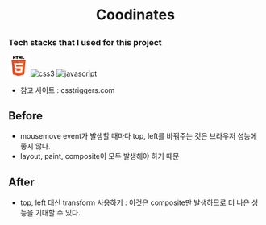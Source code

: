<h1><p align="center">Coodinates</p>

### Tech stacks that I used for this project

<p align="left"> 
<a href="https://www.w3.org/html/" target="_blank"> <img src="https://raw.githubusercontent.com/devicons/devicon/master/icons/html5/html5-original-wordmark.svg" alt="html5" width="40" height="40"/> </a>
<a href="https://www.w3schools.com/css/" target="_blank"> <img src="https://icongr.am/devicon/css3-original-wordmark.svg?size=128&color=currentColor" alt="css3" width="40" height="40"/> </a>
<a href="https://developer.mozilla.org/en-US/docs/Web/JavaScript" target="_blank"> <img src="https://icongr.am/devicon/javascript-original.svg?size=128&color=currentColor" alt="javascript" width="40" height="40"/> </a>
</p>

- 참고 사이트 : csstriggers.com

## Before

- mousemove event가 발생할 때마다 top, left를 바꿔주는 것은 브라우저 성능에 좋지 않다.
- layout, paint, composite이 모두 발생해야 하기 때문

## After

- top, left 대신 transform 사용하기 : 이것은 composite만 발생하므로 더 나은 성능을 기대할 수 있다.
